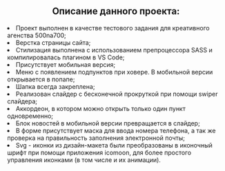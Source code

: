 <h2 align="center">Описание данного проекта:</h2>
<li>Проект выполнен в качестве тестового задания для креативного агенства 500na700;</li>
<li>Верстка страницы сайта;</li>
<li>Стилизация выполнена с использованием препроцессора SASS и компилировалась плагином в VS Code;</li>
<li>Присутствует мобильная версия;</li>
<li>Меню с появлением подпунктов при ховере. В мобильной версии открывается в попапе;</li>
<li>Шапка всегда закреплена;</li>
<li>Реализован слайдер с бесконечной прокруткой при помощи swiper слайдера;</li>
<li>Аккордеон, в котором можно открыть только один пункт одновременно;</li>
<li>Блок новостей в мобильной версии превращается в слайдер;</li>
<li>В форме присутствует маска для ввода номера телефона, а так же проверка на правильность заполнения электронной почты;</li>
<li>Svg - иконки из дизайн-макета были преобразованы в иконочный шрифт при помощи приложения icomoon, для более простого управления иконками (в том числе и их анимации).</li>
